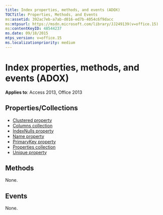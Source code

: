```yaml
---
title: Index properties, methods, and events (ADOX)
TOCTitle: Properties, Methods, and Events
ms:assetid: 392ac7eb-a7ab-d016-ed7b-4054c6f9dacc
ms:mtpsurl: https://msdn.microsoft.com/library/JJ249139(v=office.15)
ms:contentKeyID: 48544237
ms.date: 09/18/2015
mtps_version: v=office.15
ms.localizationpriority: medium
---
```


# Index properties, methods, and events (ADOX)


**Applies to**: Access 2013, Office 2013

## Properties/Collections

- [Clustered property](clustered-property-adox.md)
- [Columns collection](columns-collection-adox.md)
- [IndexNulls property](indexnulls-property-adox.md)
- [Name property](name-property-adox.md)
- [PrimaryKey property](primarykey-property-adox.md)
- [Properties collection](properties-collection-ado.md)
- [Unique property](unique-property-adox.md)


## Methods

None.

## Events

None.

